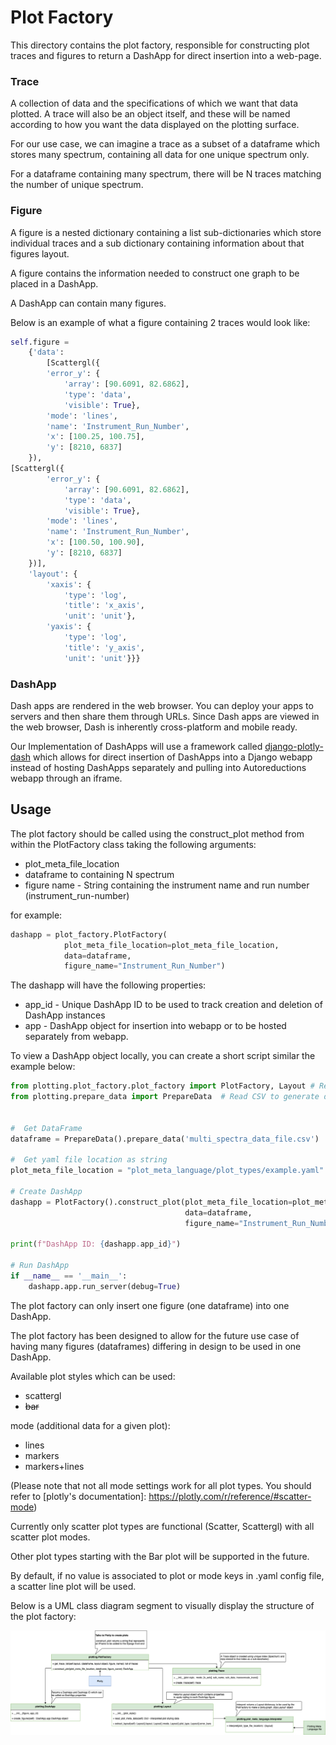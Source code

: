 # Plot Factory

This directory contains the plot factory, responsible for constructing plot traces and figures to 
return a DashApp for direct insertion into a web-page.

### Trace
A collection of data and the specifications of which we want that data plotted. 
A trace will also be an object itself, and these will be named according 
to how you want the data displayed on the plotting surface.

For our use case, we can imagine a trace as a subset of a dataframe which stores many spectrum,
containing all data for one unique spectrum only. 

For a dataframe containing many spectrum, there will be N traces matching the number 
of unique spectrum.

### Figure
A figure is a nested dictionary containing a list sub-dictionaries which store individual traces and 
a sub dictionary containing information about that figures layout.

A figure contains the information needed to construct one graph to be placed in a DashApp.

A DashApp can contain many figures. 

Below is an example of what a figure containing 2 traces would look like:

``` python
self.figure = 
    {'data':
        [Scattergl({
        'error_y': {
            'array': [90.6091, 82.6862],
            'type': 'data',
            'visible': True},
        'mode': 'lines',
        'name': 'Instrument_Run_Number',
        'x': [100.25, 100.75],
        'y': [8210, 6837]
    }),
[Scattergl({
        'error_y': {
            'array': [90.6091, 82.6862],
            'type': 'data',
            'visible': True},
        'mode': 'lines',
        'name': 'Instrument_Run_Number',
        'x': [100.50, 100.90],
        'y': [8210, 6837]
    })],
    'layout': {
        'xaxis': {
            'type': 'log',
            'title': 'x_axis',
            'unit': 'unit'},
        'yaxis': {
            'type': 'log',
            'title': 'y_axis',
            'unit': 'unit'}}}
```

### DashApp
Dash apps are rendered in the web browser. You can deploy your apps to servers and then share 
them through URLs. Since Dash apps are viewed in the web browser, Dash is inherently 
cross-platform and mobile ready.

Our Implementation of DashApps will use a framework called 
[django-plotly-dash](https://pypi.org/project/django-plotly-dash/) which allows for 
direct insertion of DashApps into a Django webapp instead of hosting DashApps separately and 
pulling into Autoreductions webapp through an iframe.

## Usage
The plot factory should be called using the construct_plot method from within the PlotFactory class 
taking the following arguments:
* plot_meta_file_location
* dataframe to containing N spectrum
* figure name - String containing the instrument name and run number (instrument_run-number)

for example: 
``` python
dashapp = plot_factory.PlotFactory(
            plot_meta_file_location=plot_meta_file_location,
            data=dataframe,
            figure_name="Instrument_Run_Number")
``` 

The dashapp will have the following properties:
* app_id - Unique DashApp ID to be used to track creation and deletion of DashApp instances
* app - DashApp object for insertion into webapp or to be hosted separately from webapp.

To view a DashApp object locally, you can create a short script similar the example below:
``` python
from plotting.plot_factory.plot_factory import PlotFactory, Layout # Returns DashApp
from plotting.prepare_data import PrepareData  # Read CSV to generate dataframe


#  Get DataFrame
dataframe = PrepareData().prepare_data('multi_spectra_data_file.csv')  # csv file path

#  Get yaml file location as string
plot_meta_file_location = "plot_meta_language/plot_types/example.yaml"

# Create DashApp
dashapp = PlotFactory().construct_plot(plot_meta_file_location=plot_meta_file_location,
                                       data=dataframe,
                                       figure_name="Instrument_Run_Number")

print(f"DashApp ID: {dashapp.app_id}")

# Run DashApp
if __name__ == '__main__':
    dashapp.app.run_server(debug=True)
```

The plot factory can only insert one figure (one dataframe) into one DashApp.

The plot factory has been designed to allow for the future use case of having many figures 
(dataframes) differing in design to be used in one DashApp.

Available plot styles which can be used:
* scattergl
* ~~bar~~

mode (additional data for a given plot):
* lines
* markers
* markers+lines

(Please note that not all mode settings work for all plot types. 
You should refer to [plotly's documentation]: https://plotly.com/r/reference/#scatter-mode)

Currently only scatter plot types are functional (Scatter, Scattergl) with all scatter plot modes.

Other plot types starting with the Bar plot will be supported in the future.

By default, if no value is associated to plot or mode keys in .yaml config file, a scatter 
line plot will be used.

Below is a UML class diagram segment to visually display the structure of the plot factory:

![Plot Factory](Plot_factory.png)
